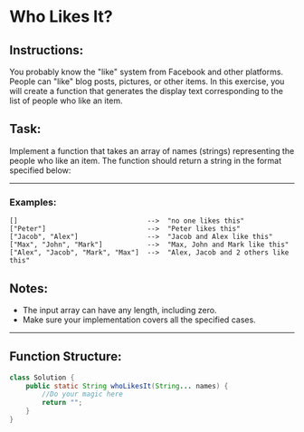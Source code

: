 # Who Likes It?

## Instructions:

You probably know the "like" system from Facebook and other platforms. People can "like" blog posts, pictures, or other items. In this exercise, you will create a function that generates the display text corresponding to the list of people who like an item.

## Task:

Implement a function that takes an array of names (strings) representing the people who like an item. The function should return a string in the format specified below:

---

### Examples:

```
[]                                -->  "no one likes this"
["Peter"]                         -->  "Peter likes this"
["Jacob", "Alex"]                 -->  "Jacob and Alex like this"
["Max", "John", "Mark"]           -->  "Max, John and Mark like this"
["Alex", "Jacob", "Mark", "Max"]  -->  "Alex, Jacob and 2 others like this"
```

## Notes:

- The input array can have any length, including zero.
- Make sure your implementation covers all the specified cases.

---

## Function Structure:

```java
class Solution {
    public static String whoLikesIt(String... names) {
        //Do your magic here
        return "";
    }
}

